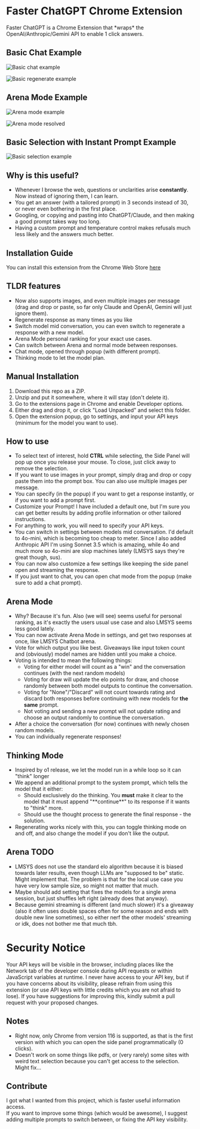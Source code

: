 # Faster ChatGPT Chrome Extension

Faster ChatGPT is a Chrome Extension that \*wraps\* the OpenAI/Anthropic/Gemini API to enable 1 click answers.  

## Basic Chat Example
![Basic chat example](images/Start_Panel.PNG)  

![Basic regenerate example](images/regenerate.PNG)

## Arena Mode Example
![Arena mode example](images/strawberry_arena.PNG)

![Arena mode resolved](images/Arena_resolved.PNG)

## Basic Selection with Instant Prompt Example
![Basic selection example](images/InstantPrompt.PNG)

## Why is this useful?
- Whenever I browse the web, questions or unclarities arise **constantly**. Now instead of ignoring them, I can learn.
- You get an answer (with a tailored prompt) in 3 seconds instead of 30, or never even bothering in the first place.  
- Googling, or copying and pasting into ChatGPT/Claude, and then making a good prompt takes way too long. 
- Having a custom prompt and temperature control makes refusals much less likely and the answers much better.

## Installation Guide
You can install this extension from the Chrome Web Store [here](https://chromewebstore.google.com/detail/sidekick-llm/nlpcdeggdeeopcpeeopbjmmkeahojaod)

## TLDR features
- Now also supports images, and even multiple images per message (drag and drop or paste, so far only Claude and OpenAI, Gemini will just ignore them).
- Regenerate response as many times as you like
- Switch model mid conversation, you can even switch to regenerate a response with a new model.
- Arena Mode personal ranking for your exact use cases.
- Can switch between Arena and normal mode between responses.
- Chat mode, opened through popup (with different prompt).
- Thinking mode to let the model plan.

## Manual Installation
1. Download this repo as a ZIP.
2. Unzip and put it somewhere, where it will stay (don't delete it).
3. Go to the extensions page in Chrome and enable Developer options.
4. Either drag and drop it, or click "Load Unpacked" and select this folder.
5. Open the extension popup, go to settings, and input your API keys (minimum for the model you want to use).

## How to use
- To select text of interest, hold **CTRL** while selecting, the Side Panel will pop up once you release your mouse. To close, just click away to remove the selection.
- If you want to use images in your prompt, simply drag and drop or copy paste them into the prompt box. You can also use multiple images per message.
- You can specify (in the popup) if you want to get a response instantly, or if you want to add a prompt first.
- Customize your Prompt! I have included a default one, but I'm sure you can get better results by adding profile information or other tailored instructions.
- For anything to work, you will need to specify your API keys.
- You can switch in settings between models mid conversation. I'd default to 4o-mini, which is becoming too cheap to meter. Since I also added Anthropic API I'm using Sonnet 3.5 which is amazing, while 4o and much more so 4o-mini are slop machines lately (LMSYS says they're great though, sus).
- You can now also customize a few settings like keeping the side panel open and streaming the response.
- If you just want to chat, you can open chat mode from the popup (make sure to add a chat prompt).

## Arena Mode
- Why? Because it's fun. Also (we will see) seems useful for personal ranking, as it's exactly the users usual use case and also LMSYS seems less good lately.
- You can now activate Arena Mode in settings, and get two responses at once, like LMSYS Chatbot arena.
- Vote for which output you like best. Giveaways like input token count and (obviously) model names are hidden until you make a choice.
- Voting is intended to mean the following things:
    - Voting for either model will count as a "win" and the conversation continues (with the next random models)
    - Voting for draw will update the elo points for draw, and choose randomly between both model outputs to continue the conversation.
    - Voting for "None"/"Discard" will not count towards rating and discard both responses before continuing with new models for **the same** prompt.
    - Not voting and sending a new prompt will not update rating and choose an output randomly to continue the conversation.
- After a choice the conversation (for now) continues with newly chosen random models.
- You can individually regenerate responses!

## Thinking Mode
- Inspired by o1 release, we let the model run in a while loop so it can "think" longer
- We append an additional prompt to the system prompt, which tells the model that it either:
    - Should exclusively do the thinking. You **must** make it clear to the model that it must append "\*\*continue\*\*" to its response if it wants to "think" more.
    - Should use the thought process to generate the final response - the solution.
- Regenerating works nicely with this, you can toggle thinking mode on and off, and also change the model if you don't like the output.

## Arena TODO
- LMSYS does not use the standard elo algorithm because it is biased towards later results, even though LLMs are "supposed to be" static. Might implement that. The problem is that for the local use case you have very low sample size, so might not matter that much.
- Maybe should add setting that fixes the models for a single arena session, but just shuffles left right (already does that anyway).
- Because gemini streaming is different (and much slower) it's a giveaway (also it often uses double spaces often for some reason and ends with double new line sometimes), so either nerf the other models' streaming or idk, does not bother me that much tbh.

# Security Notice
Your API keys will be visible in the browser, including places like the Network tab of the developer console during API requests or within JavaScript variables at runtime. I never have access to your API key, but if you have concerns about its visibility, please refrain from using this extension (or use API keys with little credits which you are not afraid to lose). If you have suggestions for improving this, kindly submit a pull request with your proposed changes.

## Notes
- Right now, only Chrome from version 116 is supported, as that is the first version with which you can open the side panel programmatically (0 clicks).
- Doesn't work on some things like pdfs, or (very rarely) some sites with weird text selection because you can't get access to the selection. Might fix...

## Contribute
I got what I wanted from this project, which is faster useful information access.  
If you want to improve some things (which would be awesome), I suggest adding multiple prompts to switch between, or fixing the API key visibility.